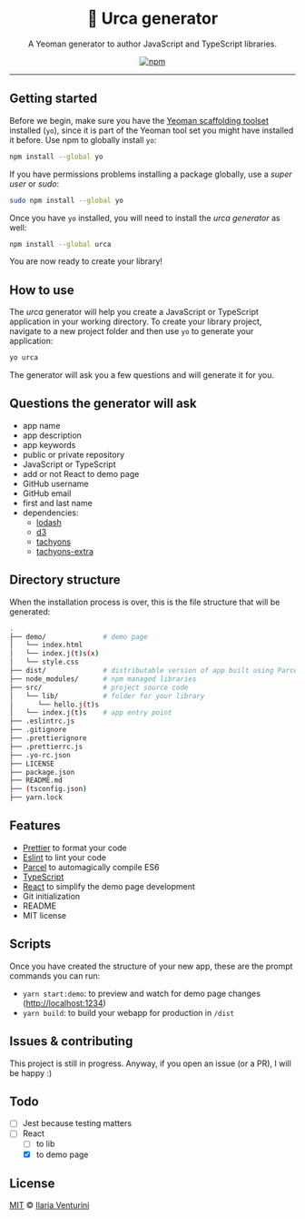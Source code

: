 <div align="center" style="text-align: center;">

  <h1>🌳 Urca generator</h1>
  A Yeoman generator to author JavaScript and TypeScript libraries.

</div>

<p align="center">
  <!-- npm version -->
  <a href="https://www.npmjs.com/package/generator-urca">
    <img alt="npm"
      src="https://img.shields.io/npm/v/generator-urca">
  </a>
</p>

---

## Getting started

Before we begin, make sure you have the [Yeoman scaffolding toolset](https://yeoman.io/learning/index.html) installed (`yo`), since it is part of the Yeoman tool set you might have installed it before.
Use npm to globally install `yo`:

```bash
npm install --global yo
```

If you have permissions problems installing a package globally, use a _super user_ or _sudo_:

```bash
sudo npm install --global yo
```

Once you have `yo` installed, you will need to install the _urca generator_ as well:

```bash
npm install --global urca
```

You are now ready to create your library!

## How to use

The _urca_ generator will help you create a JavaScript or TypeScript application in your working directory.
To create your library project, navigate to a new project folder and then use `yo` to generate your application:

```bash
yo urca
```

The generator will ask you a few questions and will generate it for you.

## Questions the generator will ask

- app name
- app description
- app keywords
- public or private repository
- JavaScript or TypeScript
- add or not React to demo page
- GitHub username
- GitHub email
- first and last name
- dependencies:
  - [lodash](https://lodash.com/)
  - [d3](https://github.com/d3/d3)
  - [tachyons](https://github.com/tachyons-css/tachyons)
  - [tachyons-extra](https://github.com/accurat/tachyons-extra)

## Directory structure

When the installation process is over, this is the file structure that will be generated:

```bash
.
├── demo/              # demo page
│   └── index.html
│   └── index.j(t)s(x)
│   └── style.css
├── dist/              # distributable version of app built using Parcel
├── node_modules/      # npm managed libraries
├── src/               # project source code
│   └── lib/           # folder for your library
│      └── hello.j(t)s
│   └── index.j(t)s    # app entry point
├── .eslintrc.js
├── .gitignore
├── .prettierignore
├── .prettierrc.js
├── .yo-rc.json
├── LICENSE
├── package.json
├── README.md
├── (tsconfig.json)
├── yarn.lock
```

## Features

- [Prettier](https://prettier.io/) to format your code
- [Eslint](https://eslint.org/) to lint your code
- [Parcel](https://parceljs.org/) to automagically compile ES6
- [TypeScript](https://github.com/Microsoft/TypeScript)
- [React](https://reactjs.org) to simplify the demo page development
- Git initialization
- README
- MIT license

## Scripts

Once you have created the structure of your new app, these are the prompt commands you can run:

- `yarn start:demo`: to preview and watch for demo page changes ([http://localhost:1234](http://localhost:1234))
- `yarn build`: to build your webapp for production in `/dist`

## Issues & contributing

This project is still in progress. Anyway, if you open an issue (or a PR), I will be happy :)

## Todo

- [ ] Jest because testing matters
- [ ] React
  - [ ] to lib
  - [x] to demo page

## License

[MIT](https://github.com/ilariaventurini/urca/blob/master/LICENSE) © [Ilaria
Venturini](https://github.com/ilariaventurini)
